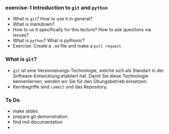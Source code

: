### exercise-1 Introduction to `git` and `python`

* What is `git`? How to use it in general?
* What is markdown?
* How to us it specifically for this lecture? How to ask questions via issues?
* What is `python`? What is *pythonic*?
* Exercise: Create a `.md` file and make a `pull request`

### What is `git`?

* `git` ist eine Versionierungs-Technologie, welche sich als Standart in der Software-Entwicklung etabliert hat. Damit Sie diese Technologie kennenlernen, werden wir Sie für den Übungsbetrieb einsetzen.
* Kernbegriffe sind `commit` und das Repository.

### To Do

* make slides
* prepare git demonstration
* find md-documentation
* 